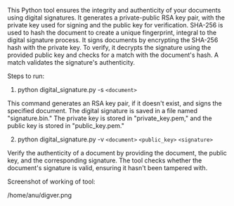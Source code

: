 This Python tool ensures the integrity and authenticity of your documents using digital signatures.
It generates a private-public RSA key pair, with the private key used for signing and the public key for verification. 
SHA-256 is used to hash the document to create a unique fingerprint, integral to the digital signature process. It signs documents by encrypting the SHA-256 hash with the private key. 
To verify, it decrypts the signature using the provided public key and checks for a match with the document's hash. A match validates the signature's authenticity.


Steps to run: 


1. python digital_signature.py -s `<document>`

   
This command generates an RSA key pair, if it doesn't exist, and signs the specified document. The digital signature is saved in a file named "signature.bin." The private key is stored in "private_key.pem," and the public key is stored in "public_key.pem."
  
2. python digital_signature.py -v `<document>` `<public_key>` `<signature>`


Verify the authenticity of a document by providing the document, the public key, and the corresponding signature. The tool checks whether the document's signature is valid, ensuring it hasn't been tampered with.



Screenshot of working of tool:

/home/anu/digver.png



   

